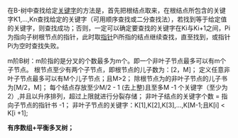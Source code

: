 在B-树中查找给定[关键字](https://baike.baidu.com/item/%E5%85%B3%E9%94%AE%E5%AD%97/7105697?fromModule=lemma_inlink)的方法是，首先把根结点取来，在根结点所包含的关键字K1,…,Kn查找给定的关键字（可用顺序查找或二分查找法），若找到等于给定值的关键字，则查找成功；否则，一定可以确定要查找的关键字在Ki与Ki+1之间，Pi为指向子树根节点的指针，此时取[指针](https://baike.baidu.com/item/%E6%8C%87%E9%92%88/2878304?fromModule=lemma_inlink)Pi所指的结点继续查找，直至找到，或指针Pi为空时查找失败。


m阶B树：m阶指的是分叉的个数最多为m个。即一个非叶子节点最多可以有m个子节点。
根节点至少有两个子节点，即根节点的儿子数为：[2，M]；
定义任意非叶子节点最多可以有M个儿子节点；且M>2；
除根节点为的非叶子节点的儿子书为[M/2，M]；
每个结点存放至少M/2 - 1 (去上整)且至多M -1 个关键字（至少为2）,并且以升序排列，超过上限就进行分裂存储；
非叶子结点的关键字个数 = 指向子节点的指针书 -1；
非叶子节点的关键字：K[1],K[2],K[3],…,K[M-1;且K[i] < K[i +1];


**有序数组+平衡多叉树；**